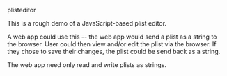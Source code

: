 plisteditor

This is a rough demo of a JavaScript-based plist editor.

A web app could use this -- the web app would send a plist as a string to the
browser. User could then view and/or edit the plist via the browser. If they 
chose to save their changes, the plist could be send back as a string.

The web app need only read and write plists as strings.